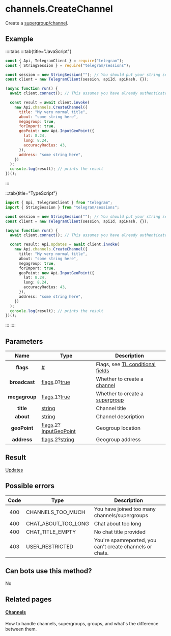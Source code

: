 # channels.CreateChannel

Create a [supergroup/channel](https://core.telegram.org/api/channel).

## Example

::::tabs
:::tab{title="JavaScript"}

```js
const { Api, TelegramClient } = require("telegram");
const { StringSession } = require("telegram/sessions");

const session = new StringSession(""); // You should put your string session here
const client = new TelegramClient(session, apiId, apiHash, {});

(async function run() {
  await client.connect(); // This assumes you have already authenticated with .start()

  const result = await client.invoke(
    new Api.channels.CreateChannel({
      title: "My very normal title",
      about: "some string here",
      megagroup: true,
      forImport: true,
      geoPoint: new Api.InputGeoPoint({
        lat: 8.24,
        long: 8.24,
        accuracyRadius: 43,
      }),
      address: "some string here",
    })
  );
  console.log(result); // prints the result
})();
```

:::

:::tab{title="TypeScript"}

```ts
import { Api, TelegramClient } from "telegram";
import { StringSession } from "telegram/sessions";

const session = new StringSession(""); // You should put your string session here
const client = new TelegramClient(session, apiId, apiHash, {});

(async function run() {
  await client.connect(); // This assumes you have already authenticated with .start()

  const result: Api.Updates = await client.invoke(
    new Api.channels.CreateChannel({
      title: "My very normal title",
      about: "some string here",
      megagroup: true,
      forImport: true,
      geoPoint: new Api.InputGeoPoint({
        lat: 8.24,
        long: 8.24,
        accuracyRadius: 43,
      }),
      address: "some string here",
    })
  );
  console.log(result); // prints the result
})();
```

:::
::::

## Parameters

|     Name      | Type                                                                                                                                         | Description                                                                                             |
| :-----------: | -------------------------------------------------------------------------------------------------------------------------------------------- | ------------------------------------------------------------------------------------------------------- |
|   **flags**   | [#](https://core.telegram.org/type/%23)                                                                                                      | Flags, see [TL conditional fields](https://core.telegram.org/mtproto/TL-combinators#conditional-fields) |
| **broadcast** | [flags](https://core.telegram.org/mtproto/TL-combinators#conditional-fields).0?[true](https://core.telegram.org/constructor/true)            | Whether to create a [channel](https://core.telegram.org/api/channel)                                    |
| **megagroup** | [flags](https://core.telegram.org/mtproto/TL-combinators#conditional-fields).1?[true](https://core.telegram.org/constructor/true)            | Whether to create a [supergroup](https://core.telegram.org/api/channel)                                 |
|   **title**   | [string](https://core.telegram.org/type/string)                                                                                              | Channel title                                                                                           |
|   **about**   | [string](https://core.telegram.org/type/string)                                                                                              | Channel description                                                                                     |
| **geoPoint**  | [flags](https://core.telegram.org/mtproto/TL-combinators#conditional-fields).2?[InputGeoPoint](https://core.telegram.org/type/InputGeoPoint) | Geogroup location                                                                                       |
|  **address**  | [flags](https://core.telegram.org/mtproto/TL-combinators#conditional-fields).2?[string](https://core.telegram.org/type/string)               | Geogroup address                                                                                        |

## Result

[Updates](https://core.telegram.org/type/Updates)

## Possible errors

| Code | Type                | Description                                              |
| :--: | ------------------- | -------------------------------------------------------- |
| 400  | CHANNELS_TOO_MUCH   | You have joined too many channels/supergroups            |
| 400  | CHAT_ABOUT_TOO_LONG | Chat about too long                                      |
| 400  | CHAT_TITLE_EMPTY    | No chat title provided                                   |
| 403  | USER_RESTRICTED     | You're spamreported, you can't create channels or chats. |

## Can bots use this method?

No

## Related pages

#### [Channels](https://core.telegram.org/api/channel)

How to handle channels, supergroups, groups, and what's the difference between them.
